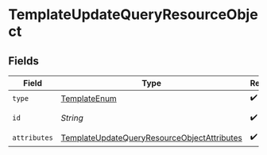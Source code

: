 # TemplateUpdateQueryResourceObject


## Fields

| Field                                                                                                                 | Type                                                                                                                  | Required                                                                                                              | Description                                                                                                           |
| --------------------------------------------------------------------------------------------------------------------- | --------------------------------------------------------------------------------------------------------------------- | --------------------------------------------------------------------------------------------------------------------- | --------------------------------------------------------------------------------------------------------------------- |
| `type`                                                                                                                | [TemplateEnum](../../models/components/TemplateEnum.md)                                                               | :heavy_check_mark:                                                                                                    | N/A                                                                                                                   |
| `id`                                                                                                                  | *String*                                                                                                              | :heavy_check_mark:                                                                                                    | The ID of template                                                                                                    |
| `attributes`                                                                                                          | [TemplateUpdateQueryResourceObjectAttributes](../../models/components/TemplateUpdateQueryResourceObjectAttributes.md) | :heavy_check_mark:                                                                                                    | N/A                                                                                                                   |